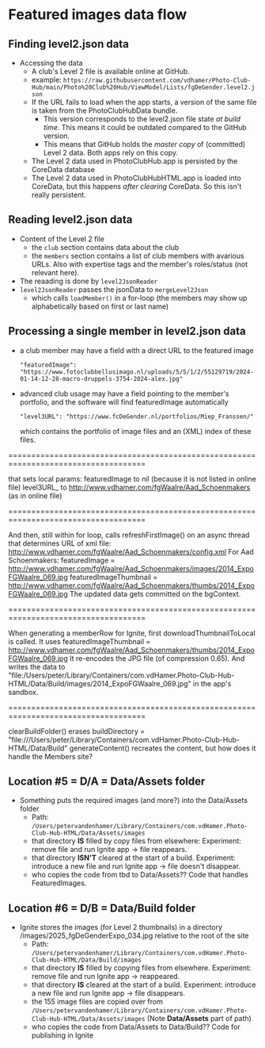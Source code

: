 #  Featured images data flow

## Finding level2.json data

- Accessing the data
  - A club's Level 2 file is available online at GitHub.
  - example: `https://raw.githubusercontent.com/vdhamer/Photo-Club-Hub/main/Photo%20Club%20Hub/ViewModel/Lists/fgDeGender.level2.json`
  - If the URL fails to load when the app starts, a version of the same file is taken from the PhotoClubHubData bundle.
    - This version corresponds to the level2.json file state _at build time_. This means it could be outdated compared to the GitHub version.
    - This means that GitHub holds the _master copy_ of (committed) Level 2 data. Both apps rely on this copy.
  - The Level 2 data used in PhotoClubHub.app is persisted by the CoreData database
  - The Level 2 data used in PhotoClubHubHTML.app is loaded into CoreData, but this happens _after clearing_ CoreData. So this isn't really persistent.

## Reading level2.json data

- Content of the Level 2 file
  - the `club` section contains data about the club
  - the `members` section contains a list of club members with avarious URLs. Also with expertise tags and the member's roles/status (not relevant here).
- The reaading is done by `level2JsonReader`
- `level2JsonReader` passes the jsonData to `mergeLevel2Json`
  - which calls `loadMember()` in a for-loop (the members may show up alphabetically based on first or last name)
 
## Processing a single member in level2.json data

- a club member may have a field with a direct URL to the featured image

  ``"featuredImage": "https://www.fotoclubbellusimago.nl/uploads/5/5/1/2/55129719/2024-01-14-12-28-macro-druppels-3754-2024-alex.jpg"``

- advanced club usage may have a field pointing to the member's portfolio, and the software will find featuredImage automatically
  
  ``"level3URL": "https://www.fcDeGender.nl/portfolios/Miep_Franssen/"``
  
  which contains the portfolio of image files and an (XML) index of these files.

====================================================================================

that sets local params:
    featuredImage to nil (because it is not listed in online file)
    level3URL_ to http://www.vdhamer.com/fgWaalre/Aad_Schoenmakers (as in online file)

====================================================================================

And then, still within for loop, calls refreshFirstImage() on an async thread
that determines URL of xml file: http://www.vdhamer.com/fgWaalre/Aad_Schoenmakers/config.xml
For Aad Schoenmakers:
    featuredImage = http://www.vdhamer.com/fgWaalre/Aad_Schoenmakers/images/2014_ExpoFGWaalre_069.jpg
    featuredImageThumbnail = http://www.vdhamer.com/fgWaalre/Aad_Schoenmakers/thumbs/2014_ExpoFGWaalre_069.jpg
The updated data gets committed on the bgContext.

====================================================================================

When generating a memberRow for Ignite, first downloadThumbnailToLocal is called.
It uses featuredImageThumbnail = http://www.vdhamer.com/fgWaalre/Aad_Schoenmakers/thumbs/2014_ExpoFGWaalre_069.jpg
It re-encodes the JPG file (of compression 0.65).
And writes the data to "file:/Users/peter/Library/Containers/com.vdHamer.Photo-Club-Hub-HTML/Data/Build/images/2014_ExpoFGWaalre_069.jpg" in the app's sandbox.

====================================================================================

clearBuildFolder() erases buildDirectory = "file:///Users/peter/Library/Containers/com.vdHamer.Photo-Club-Hub-HTML/Data/Build"
generateContent() recreates the content, but how does it handle the Members site?

## Location #5 = D/A = Data/Assets folder

- Something puts the required images (and more?) into the Data/Assets folder
    - Path: ``/Users/petervandenhamer/Library/Containers/com.vdHamer.Photo-Club-Hub-HTML/Data/Assets/images``
    - that directory **IS** filled by copy files from elsewhere: Experiment: remove file and run Ignite app -> file reappears.
    - that directory **ISN'T** cleared at the start of a build. Experiment: introduce a new file and run Ignite app -> file doesn't disappear.
    - who copies the code from tbd to Data/Assets?? Code that handles FeaturedImages.
    
## Location #6 = D/B = Data/Build folder

- Ignite stores the images (for Level 2 thumbnails) in a directory /images/2025_fgDeGenderExpo_034.jpg relative to the root of the site
    - Path: ``/Users/petervandenhamer/Library/Containers/com.vdHamer.Photo-Club-Hub-HTML/Data/Build/images``
    - that directory **IS** filled by copying files from elsewhere. Experiment: remove file and run Ignite app -> reappeared.
    - that directory **IS** cleared at the start of a build. Experiment: introduce a new file and run Ignite app -> file disappears.
    - the 155 image files are copied over from
      ``/Users/petervandenhamer/Library/Containers/com.vdHamer.Photo-Club-Hub-HTML/Data/Assets/images`` (Note **Data/Assets** part of path)
    - who copies the code from Data/Assets to Data/Build?? Code for publishing in Ignite
